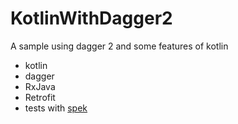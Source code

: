 # KotlinWithDagger2
A sample using dagger 2 and some features of kotlin

- kotlin
- dagger
- RxJava
- Retrofit
- tests with [spek](https://jetbrains.github.io/spek/)

